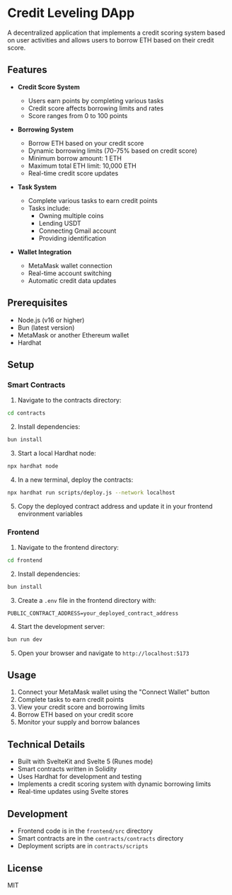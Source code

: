 # Credit Leveling DApp

A decentralized application that implements a credit scoring system based on user activities and allows users to borrow ETH based on their credit score.

## Features

- **Credit Score System**

  - Users earn points by completing various tasks
  - Credit score affects borrowing limits and rates
  - Score ranges from 0 to 100 points

- **Borrowing System**

  - Borrow ETH based on your credit score
  - Dynamic borrowing limits (70-75% based on credit score)
  - Minimum borrow amount: 1 ETH
  - Maximum total ETH limit: 10,000 ETH
  - Real-time credit score updates

- **Task System**

  - Complete various tasks to earn credit points
  - Tasks include:
    - Owning multiple coins
    - Lending USDT
    - Connecting Gmail account
    - Providing identification

- **Wallet Integration**
  - MetaMask wallet connection
  - Real-time account switching
  - Automatic credit data updates

## Prerequisites

- Node.js (v16 or higher)
- Bun (latest version)
- MetaMask or another Ethereum wallet
- Hardhat

## Setup

### Smart Contracts

1. Navigate to the contracts directory:

```bash
cd contracts
```

2. Install dependencies:

```bash
bun install
```

3. Start a local Hardhat node:

```bash
npx hardhat node
```

4. In a new terminal, deploy the contracts:

```bash
npx hardhat run scripts/deploy.js --network localhost
```

5. Copy the deployed contract address and update it in your frontend environment variables

### Frontend

1. Navigate to the frontend directory:

```bash
cd frontend
```

2. Install dependencies:

```bash
bun install
```

3. Create a `.env` file in the frontend directory with:

```
PUBLIC_CONTRACT_ADDRESS=your_deployed_contract_address
```

4. Start the development server:

```bash
bun run dev
```

5. Open your browser and navigate to `http://localhost:5173`

## Usage

1. Connect your MetaMask wallet using the "Connect Wallet" button
2. Complete tasks to earn credit points
3. View your credit score and borrowing limits
4. Borrow ETH based on your credit score
5. Monitor your supply and borrow balances

## Technical Details

- Built with SvelteKit and Svelte 5 (Runes mode)
- Smart contracts written in Solidity
- Uses Hardhat for development and testing
- Implements a credit scoring system with dynamic borrowing limits
- Real-time updates using Svelte stores

## Development

- Frontend code is in the `frontend/src` directory
- Smart contracts are in the `contracts/contracts` directory
- Deployment scripts are in `contracts/scripts`

## License

MIT
